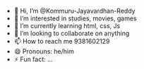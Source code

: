 - 👋 Hi, I’m @Kommuru-Jayavardhan-Reddy
- 👀 I’m interested in studies, movies, games
- 🌱 I’m currently learning  html, css, Js
- 💞️ I’m looking to collaborate on anything
- 📫 How to reach me 9381602129
- 😄 Pronouns: he/him
- ⚡ Fun fact: ...

<!---
Kommuru-Jayavardhan-Reddy/Kommuru-Jayavardhan-Reddy is a ✨ special ✨ repository because its `README.md` (this file) appears on your GitHub profile.
You can click the Preview link to take a look at your changes.
--->
